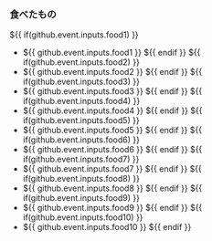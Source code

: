 ### 食べたもの
${{ if(github.event.inputs.food1) }}
* ${{ github.event.inputs.food1 }}
${{ endif }}
${{ if(github.event.inputs.food2) }}
* ${{ github.event.inputs.food2 }}
${{ endif }}
${{ if(github.event.inputs.food3) }}
* ${{ github.event.inputs.food3 }}
${{ endif }}
${{ if(github.event.inputs.food4) }}
* ${{ github.event.inputs.food4 }}
${{ endif }}
${{ if(github.event.inputs.food5) }}
* ${{ github.event.inputs.food5 }}
${{ endif }}
${{ if(github.event.inputs.food6) }}
* ${{ github.event.inputs.food6 }}
${{ endif }}
${{ if(github.event.inputs.food7) }}
* ${{ github.event.inputs.food7 }}
${{ endif }}
${{ if(github.event.inputs.food8) }}
* ${{ github.event.inputs.food8 }}
${{ endif }}
${{ if(github.event.inputs.food9) }}
* ${{ github.event.inputs.food9 }}
${{ endif }}
${{ if(github.event.inputs.food10) }}
* ${{ github.event.inputs.food10 }}
${{ endif }}
